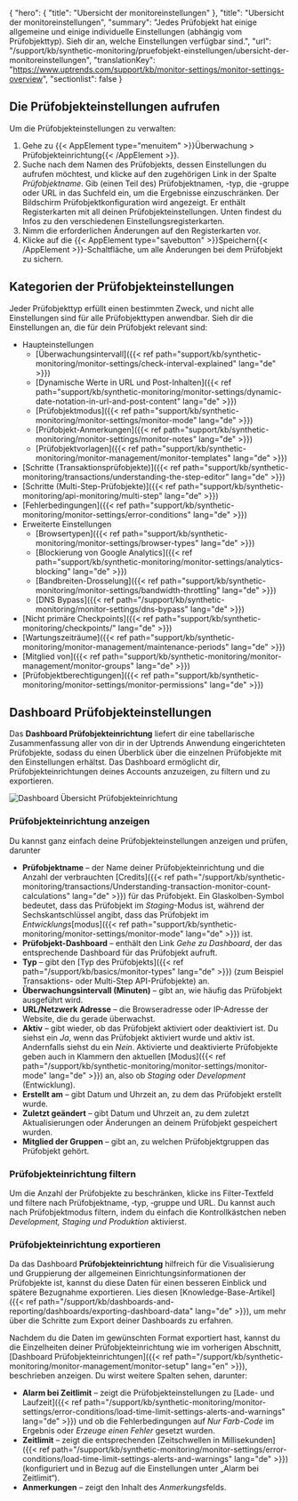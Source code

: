 {
  "hero": {
    "title": "Ubersicht der monitoreinstellungen"
  },
  "title": "Ubersicht der monitoreinstellungen",
  "summary": "Jedes Prüfobjekt hat einige allgemeine und einige individuelle Einstellungen (abhängig vom Prüfobjekttyp). Sieh dir an, welche Einstellungen verfügbar sind.",
  "url": "/support/kb/synthetic-monitoring/pruefobjekt-einstellungen/ubersicht-der-monitoreinstellungen",
  "translationKey": "https://www.uptrends.com/support/kb/monitor-settings/monitor-settings-overview",
  "sectionlist": false
}

## Die Prüfobjekteinstellungen aufrufen

Um die Prüfobjekteinstellungen zu verwalten:

1. Gehe zu {{< AppElement type="menuitem" >}}Überwachung > Prüfobjekteinrichtung{{< /AppElement >}}.
2. Suche nach dem Namen des Prüfobjekts, dessen Einstellungen du aufrufen möchtest, und klicke auf den zugehörigen Link in der Spalte *Prüfobjektname*. Gib (einen Teil des) Prüfobjektnamen, -typ, die -gruppe oder URL in das Suchfeld ein, um die Ergebnisse einzuschränken.
    Der Bildschirm Prüfobjektkonfiguration wird angezeigt. Er enthält Registerkarten mit all deinen Prüfobjekteinstellungen. Unten findest du Infos zu den verschiedenen Einstellungsregisterkarten.
3. Nimm die erforderlichen Änderungen auf den Registerkarten vor.
4. Klicke auf die {{< AppElement type="savebutton" >}}Speichern{{< /AppElement >}}-Schaltfläche, um alle Änderungen bei dem Prüfobjekt zu sichern.

## Kategorien der Prüfobjekteinstellungen

Jeder Prüfobjekttyp erfüllt einen bestimmten Zweck, und nicht alle Einstellungen sind für alle Prüfobjekttypen anwendbar. Sieh dir die Einstellungen an, die für dein Prüfobjekt relevant sind:
- Haupteinstellungen
   - [Überwachungsintervall]({{< ref path="support/kb/synthetic-monitoring/monitor-settings/check-interval-explained" lang="de" >}})
   - [Dynamische Werte in URL und Post-Inhalten]({{< ref path="support/kb/synthetic-monitoring/monitor-settings/dynamic-date-notation-in-url-and-post-content" lang="de" >}})
   - [Prüfobjektmodus]({{< ref path="support/kb/synthetic-monitoring/monitor-settings/monitor-mode" lang="de" >}})
   - [Prüfobjekt-Anmerkungen]({{< ref path="support/kb/synthetic-monitoring/monitor-settings/monitor-notes" lang="de" >}})
   - [Prüfobjektvorlagen]({{< ref path="support/kb/synthetic-monitoring/monitor-management/monitor-templates" lang="de" >}})
- [Schritte (Transaktionsprüfobjekte)]({{< ref path="support/kb/synthetic-monitoring/transactions/understanding-the-step-editor" lang="de" >}})
- [Schritte (Multi-Step-Prüfobjekte)]({{< ref path="support/kb/synthetic-monitoring/api-monitoring/multi-step" lang="de" >}})
- [Fehlerbedingungen]({{< ref path="support/kb/synthetic-monitoring/monitor-settings/error-conditions" lang="de" >}})
- Erweiterte Einstellungen
   - [Browsertypen]({{< ref path="support/kb/synthetic-monitoring/monitor-settings/browser-types" lang="de" >}})
   - [Blockierung von Google Analytics]({{< ref path="support/kb/synthetic-monitoring/monitor-settings/analytics-blocking" lang="de" >}})
   - [Bandbreiten-Drosselung]({{< ref path="support/kb/synthetic-monitoring/monitor-settings/bandwidth-throttling" lang="de" >}})
   - [DNS Bypass]({{< ref path="/support/kb/synthetic-monitoring/monitor-settings/dns-bypass" lang="de" >}})
- [Nicht primäre Checkpoints]({{< ref path="support/kb/synthetic-monitoring/checkpoints/" lang="de" >}})
- [Wartungszeiträume]({{< ref path="support/kb/synthetic-monitoring/monitor-management/maintenance-periods" lang="de" >}})
- [Mitglied von]({{< ref path="support/kb/synthetic-monitoring/monitor-management/monitor-groups" lang="de" >}})
- [Prüfobjektberechtigungen]({{< ref path="support/kb/synthetic-monitoring/monitor-settings/monitor-permissions" lang="de" >}})

## Dashboard Prüfobjekteinstellungen

Das **Dashboard Prüfobjekteinrichtung** liefert dir eine tabellarische Zusammenfassung aller von dir in der Uptrends Anwendung eingerichteten Prüfobjekte, sodass du einen Überblick über die einzelnen Prüfobjekte mit den Einstellungen erhältst. Das Dashboard ermöglicht dir, Prüfobjekteinrichtungen deines Accounts anzuzeigen, zu filtern und zu exportieren.

![Dashboard Übersicht Prüfobjekteinrichtung](/img/content/src_monitor-setup-dashboard-overview.min.png)

### Prüfobjekteinrichtung anzeigen
Du kannst ganz einfach deine Prüfobjekteinstellungen anzeigen und prüfen, darunter

- **Prüfobjektname** – der Name deiner Prüfobjekteinrichtung und die Anzahl der verbrauchten [Credits]({{< ref path="/support/kb/synthetic-monitoring/transactions/Understanding-transaction-monitor-count-calculations" lang="de" >}}) für das Prüfobjekt. Ein Glaskolben-Symbol bedeutet, dass das Prüfobjekt im *Staging*-Modus ist, während der Sechskantschlüssel angibt, dass das Prüfobjekt im *Entwicklungs*[modus]({{< ref path="support/kb/synthetic-monitoring/monitor-settings/monitor-mode" lang="de" >}}) ist.
- **Prüfobjekt-Dashboard** – enthält den Link *Gehe zu Dashboard*, der das entsprechende Dashboard für das Prüfobjekt aufruft.
- **Typ** – gibt den [Typ des Prüfobjekts]({{< ref path="/support/kb/basics/monitor-types" lang="de" >}}) (zum Beispiel Transaktions- oder Multi-Step API-Prüfobjekte) an.
- **Überwachungsintervall (Minuten)** – gibt an, wie häufig das Prüfobjekt ausgeführt wird.
- **URL/Netzwerk Adresse** – die Browseradresse oder IP-Adresse der Website, die du gerade überwachst.
- **Aktiv** – gibt wieder, ob das Prüfobjekt aktiviert oder deaktiviert ist. Du siehst ein *Ja*, wenn das Prüfobjekt aktiviert wurde und aktiv ist. Andernfalls siehst du ein *Nein*. Aktivierte und deaktivierte Prüfobjekte geben auch in Klammern den aktuellen [Modus]({{< ref path="/support/kb/synthetic-monitoring/monitor-settings/monitor-mode" lang="de" >}}) an, also ob *Staging* oder *Development* (Entwicklung).
- **Erstellt am** – gibt Datum und Uhrzeit an, zu dem das Prüfobjekt erstellt wurde.
- **Zuletzt geändert** – gibt Datum und Uhrzeit an, zu dem zuletzt Aktualisierungen oder Änderungen an deinem Prüfobjekt gespeichert wurden.
- **Mitglied der Gruppen** – gibt an, zu welchen Prüfobjektgruppen das Prüfobjekt gehört.

### Prüfobjekteinrichtung filtern

Um die Anzahl der Prüfobjekte zu beschränken, klicke ins Filter-Textfeld und filtere nach Prüfobjektname, ‑typ, ‑gruppe und URL. Du kannst auch nach Prüfobjektmodus filtern, indem du einfach die Kontrollkästchen neben *Development, Staging und Produktion* aktivierst.

### Prüfobjekteinrichtung exportieren

Da das Dashboard **Prüfobjekteinrichtung** hilfreich für die Visualisierung und Gruppierung der allgemeinen Einrichtungsinformationen der Prüfobjekte ist, kannst du diese Daten für einen besseren Einblick und spätere Bezugnahme exportieren. Lies diesen [Knowledge-Base-Artikel]({{< ref path="/support/kb/dashboards-and-reporting/dashboards/exporting-dashboard-data" lang="de" >}}), um mehr über die Schritte zum Export deiner Dashboards zu erfahren.

Nachdem du die Daten im gewünschten Format exportiert hast, kannst du die Einzelheiten deiner Prüfobjekteinrichtung wie im vorherigen Abschnitt, [Dashboard Prüfobjekteinrichtungen]({{< ref path="/support/kb/synthetic-monitoring/monitor-management/monitor-setup" lang="en" >}}), beschrieben anzeigen. Du wirst weitere Spalten sehen, darunter:

- **Alarm bei Zeitlimit** – zeigt die Prüfobjekteinstellungen zu [Lade- und Laufzeit]({{< ref path="/support/kb/synthetic-monitoring/monitor-settings/error-conditions/load-time-limit-settings-alerts-and-warnings" lang="de" >}}) und ob die Fehlerbedingungen auf *Nur Farb-Code* im Ergebnis oder *Erzeuge einen Fehler* gesetzt wurden.
- **Zeitlimit** – zeigt die entsprechenden [Zeitschwellen in Millisekunden]({{< ref path="/support/kb/synthetic-monitoring/monitor-settings/error-conditions/load-time-limit-settings-alerts-and-warnings" lang="de" >}}) (konfiguriert und in Bezug auf die Einstellungen unter „Alarm bei Zeitlimit“).
- **Anmerkungen** – zeigt den Inhalt des *Anmerkungs*felds.